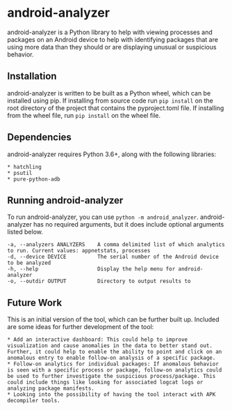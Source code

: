 # android-analyzer

android-analyzer is a Python library to help with viewing processes and packages on an Android device to help with identifying packages that are using more data than they should or are displaying unusual or suspicious behavior.

## Installation

android-analyzer is written to be built as a Python wheel, which can be installed using pip. If installing from source code run `pip install` on the root directory of the project that contains the pyproject.toml file. If installing from the wheel file, run `pip install` on the wheel file.

## Dependencies

android-analyzer requires Python 3.6+, along with the following libraries:

    * hatchling
    * psutil
    * pure-python-adb

## Running android-analyzer

To run android-analyzer, you can use `python -m android_analyzer`. android-analyzer has no required arguments, but it does include optional arguments listed below.

    -a, --analyzers ANALYZERS    A comma delimited list of which analytics to run. Current values: appnetstats, processes
    -d, --device DEVICE          The serial number of the Android device to be analyzed
    -h, --help                   Display the help menu for android-analyzer
    -o, --outdir OUTPUT          Directory to output results to

## Future Work

This is an initial version of the tool, which can be further built up. Included are some ideas for further development of the tool:

    * Add an interactive dashboard: This could help to improve visualization and cause anomalies in the data to better stand out. Further, it could help to enable the ability to point and click on an anomalous entry to enable follow-on analysis of a specific package.
    * Follow-on analytics for individual packages: If anomalous behavior is seen with a specific process or package, follow-on analytics could be used to further investigate the suspicious process/package. This could include things like looking for associated logcat logs or analyzing package manifests.
    * Looking into the possibility of having the tool interact with APK decompiler tools.
